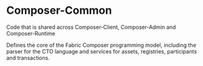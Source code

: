 # Composer-Common
Code that is shared across Composer-Client, Composer-Admin and Composer-Runtime

Defines the core of the Fabric Composer programming model, including the parser for the CTO language and services for assets, registries, participants and transactions.
